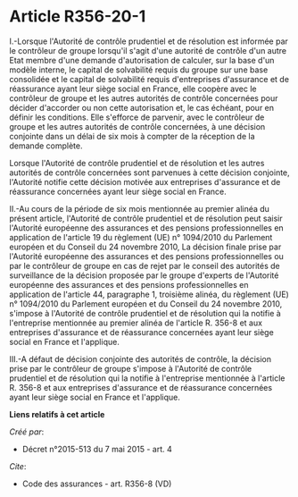 # Article R356-20-1

I.-Lorsque l'Autorité de contrôle prudentiel et de résolution est informée par le contrôleur de groupe lorsqu'il s'agit d'une
autorité de contrôle d'un autre Etat membre d'une demande d'autorisation de calculer, sur la base d'un modèle interne, le
capital de solvabilité requis du groupe sur une base consolidée et le capital de solvabilité requis d'entreprises d'assurance
et de réassurance ayant leur siège social en France, elle coopère avec le contrôleur de groupe et les autres autorités de
contrôle concernées pour décider d'accorder ou non cette autorisation et, le cas échéant, pour en définir les conditions.
Elle s'efforce de parvenir, avec le contrôleur de groupe et les autres autorités de contrôle concernées, à une décision
conjointe dans un délai de six mois à compter de la réception de la demande complète. 

Lorsque l'Autorité de contrôle prudentiel et de résolution et les autres autorités de contrôle concernées sont parvenues à
cette décision conjointe, l'Autorité notifie cette décision motivée aux entreprises d'assurance et de réassurance concernées
ayant leur siège social en France. 

II.-Au cours de la période de six mois mentionnée au premier alinéa du présent article, l'Autorité de contrôle prudentiel et
de résolution peut saisir l'Autorité européenne des assurances et des pensions professionnelles en application de l'article
19 du règlement (UE) n° 1094/2010 du Parlement européen et du Conseil du 24 novembre 2010, La décision finale prise par
l'Autorité européenne des assurances et des pensions professionnelles ou par le contrôleur de groupe en cas de rejet par le
conseil des autorités de surveillance de la décision proposée par le groupe d'experts de l'Autorité européenne des assurances
et des pensions professionnelles en application de l'article 44, paragraphe 1, troisième alinéa, du règlement (UE) n°
1094/2010 du Parlement européen et du Conseil du 24 novembre 2010, s'impose à l'Autorité de contrôle prudentiel et de
résolution qui la notifie à l'entreprise mentionnée au premier alinéa de l'article R. 356-8 et aux entreprises d'assurance et
de réassurance concernées ayant leur siège social en France et l'applique. 

III.-A défaut de décision conjointe des autorités de contrôle, la décision prise par le contrôleur de groupe s'impose à
l'Autorité de contrôle prudentiel et de résolution qui la notifie à l'entreprise mentionnée à l'article R. 356-8 et aux
entreprises d'assurance et de réassurance concernées ayant leur siège social en France et l'applique.

**Liens relatifs à cet article**

_Créé par_:

  - Décret n°2015-513 du 7 mai 2015 - art. 4

_Cite_:

  - Code des assurances - art. R356-8 (VD)
